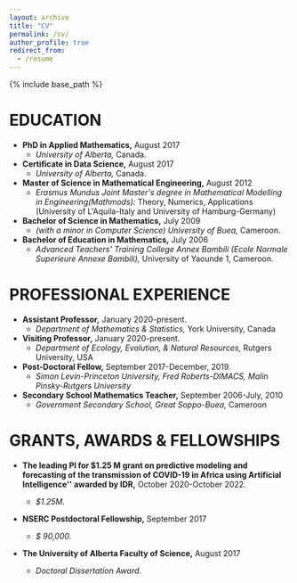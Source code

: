 ```yaml
---
layout: archive
title: "CV"
permalink: /cv/
author_profile: true
redirect_from:
  - /resume
---
```


{% include base_path %}

EDUCATION
======
* __PhD in Applied Mathematics,__ August  2017
  * _University of Alberta,_ Canada.
* __Certificate in Data Science,__ August  2017
  * _University of Alberta,_ Canada.
* __Master of Science in Mathematical Engineering,__ August  2012
  * _Erasmus Mundus Joint Master's degree in Mathematical Modelling in Engineering(Mathmods):_ Theory, Numerics, Applications (University of L'Aquila-Italy and University of  Hamburg-Germany)
* __Bachelor of Science in Mathematics,__ July 2009
  * _(with a minor in Computer Science) University of Buea,_ Cameroon.
* __Bachelor of Education in Mathematics,__ July 2006
  * _Advanced Teachers' Training College Annex Bambili (Ecole Normale Superieure Annexe Bambili),_ University of Yaounde 1, Cameroon.

PROFESSIONAL EXPERIENCE
=====
 
 * __Assistant Professor,__ January  2020-present.
    * _Department of Mathematics & Statistics,_ York University, Canada
 * __Visiting  Professor,__ January  2020-present.
    * _Department of Ecology, Evolution, & Natural Resources,_ Rutgers University, USA
 * __Post-Doctoral Fellow,__  September 2017-December, 2019.
    * _Simon Levin-Princeton University, Fred Roberts-DIMACS, Malin Pinsky-Rutgers University_ 
 * __Secondary School Mathematics Teacher,__ September 2006-July, 2010
    * _Government Secondary School, Great Soppo-Buea,_ Cameroon
    
GRANTS, AWARDS & FELLOWSHIPS
=====
 
* __The leading PI for $1.25 M grant on predictive modeling and forecasting of the transmission of COVID-19 in Africa using Artificial Intelligence'' awarded by IDR,__ October 2020-October 2022.
  * _$1.25M._
 
* __NSERC  Postdoctoral Fellowship,__ September  2017
   * _$ 90,000._
 
* __The University of Alberta  Faculty of Science,__ August 2017
   * _Doctoral Dissertation Award._ 
   
 
